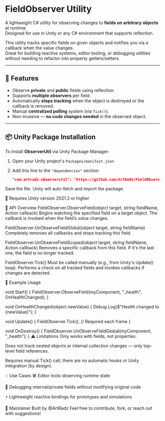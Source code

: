 # FieldObserver Utility

A lightweight C# utility for observing changes to **fields on arbitrary objects** at runtime.  
Designed for use in Unity or any C# environment that supports reflection.

This utility tracks specific fields on given objects and notifies you via a callback when the value changes.  
Great for building reactive systems, editor tooling, or debugging utilities without needing to refactor into property getters/setters.

---

## 🔧 Features

- Observe **private** and **public** fields using reflection.
- Supports **multiple observers** per field.
- Automatically **stops tracking** when the object is destroyed or the callback is removed.
- Manual **centralized polling** system (via `Tick()`).
- Non-invasive — **no code changes needed** in the observed object.

---

## 📦 Unity Package Installation

To install **ObserverUtil** via Unity Package Manager:

1. Open your Unity project's `Packages/manifest.json`
2. Add this line to the `"dependencies"` section:

   ```json
   "com.artradz.observerutil": "https://github.com/ArtRadz/FieldObserver.git"
Save the file. Unity will auto-fetch and import the package.

🎯 Requires Unity version 2021.2 or higher

🧰 API Overview
FieldObserver.ObserveField(object target, string fieldName, Action<object> callback)
Begins watching the specified field on a target object. The callback is invoked when the field’s value changes.

FieldObserver.UnObserveFieldGlobal(object target, string fieldName)
Completely removes all callbacks and stops tracking this field.

FieldObserver.UnObserveFieldScoped(object target, string fieldName, Action<object> callback)
Removes a specific callback from this field. If it's the last one, the field is no longer tracked.

FieldObserver.Tick()
Must be called manually (e.g., from Unity's Update() loop).
Performs a check on all tracked fields and invokes callbacks if changes are detected.

🧪 Example Usage

void Start()
{
    FieldObserver.ObserveField(myComponent, "_health", OnHealthChanged);
}

void OnHealthChanged(object newValue)
{
    Debug.Log($"Health changed to {newValue}");
}

void Update()
{
    FieldObserver.Tick(); // Required each frame
}

void OnDestroy()
{
    FieldObserver.UnObserveFieldGlobal(myComponent, "_health");
}
⚠️ Limitations
Only works with fields, not properties.

Does not track nested objects or internal collection changes — only top-level field references.

Requires manual Tick() call; there are no automatic hooks or Unity integration (by design).

💡 Use Cases
🛠️ Editor tools observing runtime state

🧪 Debugging internal/private fields without modifying original code

⚡ Lightweight reactive bindings for prototypes and simulations

🙌 Maintainer
Built by @ArtRadz
Feel free to contribute, fork, or reach out with suggestions!